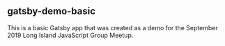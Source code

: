 ## gatsby-demo-basic

This is a basic Gatsby app that was created as a demo for the September 2019 Long Island JavaScript Group Meetup.
